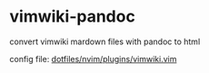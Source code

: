 # vimwiki-pandoc

convert vimwiki mardown files with pandoc to html

config file: [dotfiles/nvim/plugins/vimwiki.vim](https://github.com/mrdotx/dotfiles/blob/master/.config/nvim/plugins/vimwiki.vim)
